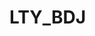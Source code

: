 # LTY_BDJ


<imag src="https://github.com/AAYuan/LTY_BDJ/blob/master/readme/all.gif" width="200" height="360" />
<imag src="https://github.com/AAYuan/LTY_BDJ/blob/master/readme/comment.gif" width="200" height="360" />
<imag src="https://github.com/AAYuan/LTY_BDJ/blob/master/readme/publish.gif" width="200" height="360" />
<imag src="https://github.com/AAYuan/LTY_BDJ/blob/master/readme/login.gif" width="200" height="360" />
<imag src="https://github.com/AAYuan/LTY_BDJ/blob/master/readme/me.gif" width="200" height="360" />
